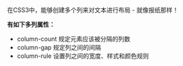 在CSS3中，能够创建多个列来对文本进行布局 - 就像报纸那样！

**有如下多列属性：**
- column-count 规定元素应该被分隔的列数
- column-gap 规定列之间的间隔
- column-rule 设置列之间的宽度、样式和颜色规则